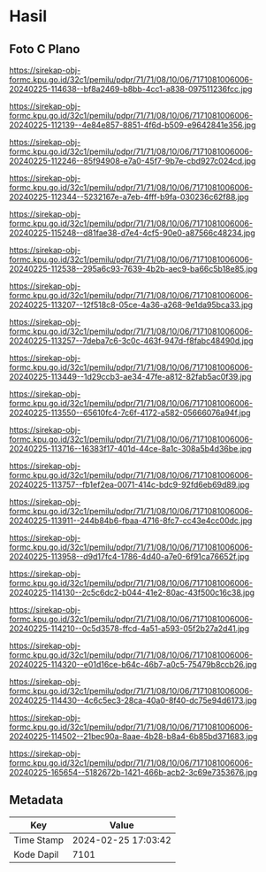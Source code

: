 # Hasil

## Foto C Plano

https://sirekap-obj-formc.kpu.go.id/32c1/pemilu/pdpr/71/71/08/10/06/7171081006006-20240225-114638--bf8a2469-b8bb-4cc1-a838-097511236fcc.jpg

https://sirekap-obj-formc.kpu.go.id/32c1/pemilu/pdpr/71/71/08/10/06/7171081006006-20240225-112139--4e84e857-8851-4f6d-b509-e9642841e356.jpg

https://sirekap-obj-formc.kpu.go.id/32c1/pemilu/pdpr/71/71/08/10/06/7171081006006-20240225-112246--85f94908-e7a0-45f7-9b7e-cbd927c024cd.jpg

https://sirekap-obj-formc.kpu.go.id/32c1/pemilu/pdpr/71/71/08/10/06/7171081006006-20240225-112344--5232167e-a7eb-4fff-b9fa-030236c62f88.jpg

https://sirekap-obj-formc.kpu.go.id/32c1/pemilu/pdpr/71/71/08/10/06/7171081006006-20240225-115248--d81fae38-d7e4-4cf5-90e0-a87566c48234.jpg

https://sirekap-obj-formc.kpu.go.id/32c1/pemilu/pdpr/71/71/08/10/06/7171081006006-20240225-112538--295a6c93-7639-4b2b-aec9-ba66c5b18e85.jpg

https://sirekap-obj-formc.kpu.go.id/32c1/pemilu/pdpr/71/71/08/10/06/7171081006006-20240225-113207--12f518c8-05ce-4a36-a268-9e1da95bca33.jpg

https://sirekap-obj-formc.kpu.go.id/32c1/pemilu/pdpr/71/71/08/10/06/7171081006006-20240225-113257--7deba7c6-3c0c-463f-947d-f8fabc48490d.jpg

https://sirekap-obj-formc.kpu.go.id/32c1/pemilu/pdpr/71/71/08/10/06/7171081006006-20240225-113449--1d29ccb3-ae34-47fe-a812-82fab5ac0f39.jpg

https://sirekap-obj-formc.kpu.go.id/32c1/pemilu/pdpr/71/71/08/10/06/7171081006006-20240225-113550--65610fc4-7c6f-4172-a582-05666076a94f.jpg

https://sirekap-obj-formc.kpu.go.id/32c1/pemilu/pdpr/71/71/08/10/06/7171081006006-20240225-113716--16383f17-401d-44ce-8a1c-308a5b4d36be.jpg

https://sirekap-obj-formc.kpu.go.id/32c1/pemilu/pdpr/71/71/08/10/06/7171081006006-20240225-113757--fb1ef2ea-0071-414c-bdc9-92fd6eb69d89.jpg

https://sirekap-obj-formc.kpu.go.id/32c1/pemilu/pdpr/71/71/08/10/06/7171081006006-20240225-113911--244b84b6-fbaa-4716-8fc7-cc43e4cc00dc.jpg

https://sirekap-obj-formc.kpu.go.id/32c1/pemilu/pdpr/71/71/08/10/06/7171081006006-20240225-113958--d9d17fc4-1786-4d40-a7e0-6f91ca76652f.jpg

https://sirekap-obj-formc.kpu.go.id/32c1/pemilu/pdpr/71/71/08/10/06/7171081006006-20240225-114130--2c5c6dc2-b044-41e2-80ac-43f500c16c38.jpg

https://sirekap-obj-formc.kpu.go.id/32c1/pemilu/pdpr/71/71/08/10/06/7171081006006-20240225-114210--0c5d3578-ffcd-4a51-a593-05f2b27a2d41.jpg

https://sirekap-obj-formc.kpu.go.id/32c1/pemilu/pdpr/71/71/08/10/06/7171081006006-20240225-114320--e01d16ce-b64c-46b7-a0c5-75479b8ccb26.jpg

https://sirekap-obj-formc.kpu.go.id/32c1/pemilu/pdpr/71/71/08/10/06/7171081006006-20240225-114430--4c6c5ec3-28ca-40a0-8f40-dc75e94d6173.jpg

https://sirekap-obj-formc.kpu.go.id/32c1/pemilu/pdpr/71/71/08/10/06/7171081006006-20240225-114502--21bec90a-8aae-4b28-b8a4-6b85bd371683.jpg

https://sirekap-obj-formc.kpu.go.id/32c1/pemilu/pdpr/71/71/08/10/06/7171081006006-20240225-165654--5182672b-1421-466b-acb2-3c69e7353676.jpg


## Metadata

| Key        | Value               |
| ---------- | ------------------- |
| Time Stamp | 2024-02-25 17:03:42 |
| Kode Dapil | 7101                |



